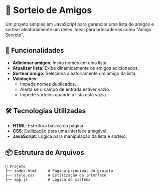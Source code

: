 # 🎉 Sorteio de Amigos

Um projeto simples em JavaScript para gerenciar uma lista de amigos e sortear aleatoriamente um deles. Ideal para brincadeiras como "Amigo Secreto".

## 📝 Funcionalidades

- **Adicionar amigos**: Insira nomes em uma lista.
- **Atualizar lista**: Exibe dinamicamente os amigos adicionados.
- **Sortear amigo**: Seleciona aleatoriamente um amigo da lista.
- **Validações**: 
  - Impede nomes duplicados.
  - Alerta se o campo de entrada estiver vazio.
  - Impede sorteios quando a lista está vazia.

## 🛠️ Tecnologias Utilizadas

- **HTML**: Estrutura básica da página.
- **CSS**: Estilização para uma interface amigável.
- **JavaScript**: Lógica para manipulação da lista e sorteio.

## 📦 Estrutura de Arquivos

```plaintext
📂 Projeto
├── index.html     # Página principal do projeto
├── style.css      # Estilização da interface
├── app.js         # Lógica do sistema
